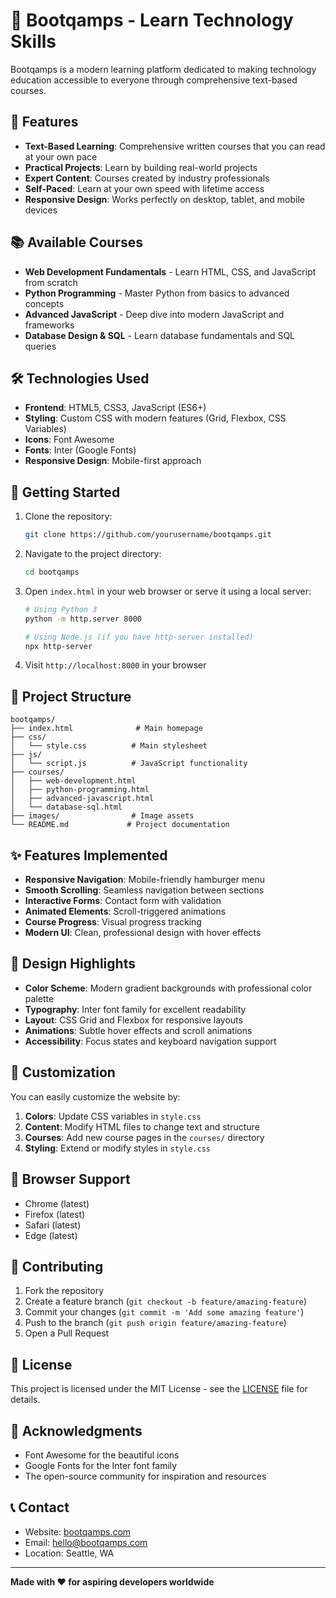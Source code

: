 # 🚀 Bootqamps - Learn Technology Skills

Bootqamps is a modern learning platform dedicated to making technology education accessible to everyone through comprehensive text-based courses.

## 🌟 Features

- **Text-Based Learning**: Comprehensive written courses that you can read at your own pace
- **Practical Projects**: Learn by building real-world projects
- **Expert Content**: Courses created by industry professionals
- **Self-Paced**: Learn at your own speed with lifetime access
- **Responsive Design**: Works perfectly on desktop, tablet, and mobile devices

## 📚 Available Courses

- **Web Development Fundamentals** - Learn HTML, CSS, and JavaScript from scratch
- **Python Programming** - Master Python from basics to advanced concepts
- **Advanced JavaScript** - Deep dive into modern JavaScript and frameworks
- **Database Design & SQL** - Learn database fundamentals and SQL queries

## 🛠️ Technologies Used

- **Frontend**: HTML5, CSS3, JavaScript (ES6+)
- **Styling**: Custom CSS with modern features (Grid, Flexbox, CSS Variables)
- **Icons**: Font Awesome
- **Fonts**: Inter (Google Fonts)
- **Responsive Design**: Mobile-first approach

## 🚀 Getting Started

1. Clone the repository:
   ```bash
   git clone https://github.com/yourusername/bootqamps.git
   ```

2. Navigate to the project directory:
   ```bash
   cd bootqamps
   ```

3. Open `index.html` in your web browser or serve it using a local server:
   ```bash
   # Using Python 3
   python -m http.server 8000
   
   # Using Node.js (if you have http-server installed)
   npx http-server
   ```

4. Visit `http://localhost:8000` in your browser

## 📁 Project Structure

```
bootqamps/
├── index.html              # Main homepage
├── css/
│   └── style.css          # Main stylesheet
├── js/
│   └── script.js          # JavaScript functionality
├── courses/
│   ├── web-development.html
│   ├── python-programming.html
│   ├── advanced-javascript.html
│   └── database-sql.html
├── images/                # Image assets
└── README.md             # Project documentation
```

## ✨ Features Implemented

- **Responsive Navigation**: Mobile-friendly hamburger menu
- **Smooth Scrolling**: Seamless navigation between sections
- **Interactive Forms**: Contact form with validation
- **Animated Elements**: Scroll-triggered animations
- **Course Progress**: Visual progress tracking
- **Modern UI**: Clean, professional design with hover effects

## 🎨 Design Highlights

- **Color Scheme**: Modern gradient backgrounds with professional color palette
- **Typography**: Inter font family for excellent readability
- **Layout**: CSS Grid and Flexbox for responsive layouts
- **Animations**: Subtle hover effects and scroll animations
- **Accessibility**: Focus states and keyboard navigation support

## 🔧 Customization

You can easily customize the website by:

1. **Colors**: Update CSS variables in `style.css`
2. **Content**: Modify HTML files to change text and structure
3. **Courses**: Add new course pages in the `courses/` directory
4. **Styling**: Extend or modify styles in `style.css`

## 📱 Browser Support

- Chrome (latest)
- Firefox (latest)
- Safari (latest)
- Edge (latest)

## 🤝 Contributing

1. Fork the repository
2. Create a feature branch (`git checkout -b feature/amazing-feature`)
3. Commit your changes (`git commit -m 'Add some amazing feature'`)
4. Push to the branch (`git push origin feature/amazing-feature`)
5. Open a Pull Request

## 📄 License

This project is licensed under the MIT License - see the [LICENSE](LICENSE) file for details.

## 🙏 Acknowledgments

- Font Awesome for the beautiful icons
- Google Fonts for the Inter font family
- The open-source community for inspiration and resources

## 📞 Contact

- Website: [bootqamps.com](https://bootqamps.com)
- Email: hello@bootqamps.com
- Location: Seattle, WA

---

**Made with ❤️ for aspiring developers worldwide**
